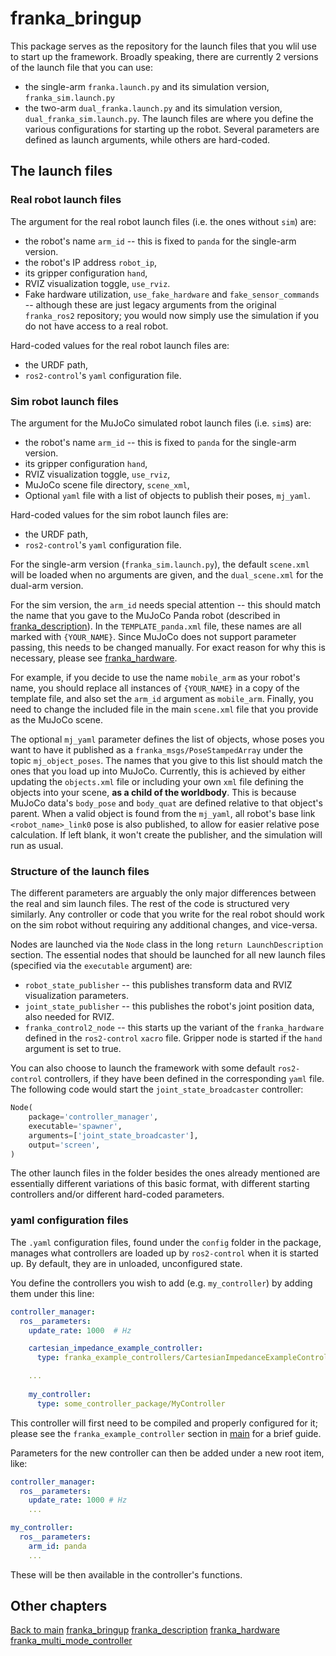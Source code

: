 # franka_bringup
This package serves as the repository for the launch files that you wlil use to start up the framework.
Broadly speaking, there are currently 2 versions of the launch file that you can use:
- the single-arm `franka.launch.py` and its simulation version, `franka_sim.launch.py`
- the two-arm `dual_franka.launch.py` and its simulation version, `dual_franka_sim.launch.py`.
The launch files are where you define the various configurations for starting up the robot. Several parameters are defined as launch arguments, while others are hard-coded.

## The launch files
### Real robot launch files
The argument for the real robot launch files (i.e. the ones without `sim`) are:
- the robot's name `arm_id` -- this is fixed to `panda` for the single-arm version.
- the robot's IP address `robot_ip`, 
- its gripper configuration `hand`,
- RVIZ visualization toggle, `use_rviz`. 
- Fake hardware utilization, `use_fake_hardware` and `fake_sensor_commands` -- although these are just legacy arguments from the original `franka_ros2` repository; you would now simply use the simulation if you do not have access to a real robot.

Hard-coded values for the real robot launch files are:
- the URDF path, 
- `ros2-control`'s `yaml` configuration file.

### Sim robot launch files
The argument for the MuJoCo simulated robot launch files (i.e. `sim`s) are:
- the robot's name `arm_id` -- this is fixed to `panda` for the single-arm version.
- its gripper configuration `hand`,
- RVIZ visualization toggle, `use_rviz`,
- MuJoCo scene file directory, `scene_xml`,
- Optional `yaml` file with a list of objects to publish their poses, `mj_yaml`.

Hard-coded values for the sim robot launch files are:
- the URDF path,
- `ros2-control`'s `yaml` configuration file.

For the single-arm version (`franka_sim.launch.py`), the default `scene.xml` will be loaded when no arguments are given, and the `dual_scene.xml` for the dual-arm version.

For the sim version, the `arm_id` needs special attention -- this should match the name that you gave to the MuJoCo Panda robot (described in [franka_description](./franka_description.md)). In the `TEMPLATE_panda.xml` file, these names are all marked with `{YOUR_NAME}`. Since MuJoCo does not support parameter passing, this needs to be changed manually. For exact reason for why this is necessary, please see [franka_hardware](./franka_hardware.md).

For example, if you decide to use the name `mobile_arm` as your robot's name, you should replace all instances of `{YOUR_NAME}` in a copy of the template file, and also set the `arm_id` argument as `mobile_arm`. Finally, you need to change the included file in the main `scene.xml` file that you provide as the MuJoCo scene.

The optional `mj_yaml` parameter defines the list of objects, whose poses you want to have it published as a `franka_msgs/PoseStampedArray` under the topic `mj_object_poses`. The names that you give to this list should match the ones that you load up into MuJoCo. Currently, this is achieved by either updating the `objects.xml` file or including your own `xml` file defining the objects into your scene, **as a child of the worldbody**. This is because MuJoCo data's `body_pose` and `body_quat` are defined relative to that object's parent. When a valid object is found from the `mj_yaml`, all robot's base link `<robot_name>_link0` pose is also published, to allow for easier relative pose calculation. If left blank, it won't create the publisher, and the simulation will run as usual.

### Structure of the launch files
The different parameters are arguably the only major differences between the real and sim launch files. The rest of the code is structured very similarly. Any controller or code that you write for the real robot should work on the sim robot without requiring any additional changes, and vice-versa.

Nodes are launched via the `Node` class in the long `return LaunchDescription` section. The essential nodes that should be launched for all new launch files (specified via the `executable` argument) are:
- `robot_state_publisher` -- this publishes transform data and RVIZ visualization parameters.
- `joint_state_publisher` -- this publishes the robot's joint position data, also needed for RVIZ.
- `franka_control2_node` -- this starts up the variant of the `franka_hardware` defined in the `ros2-control` `xacro` file.
Gripper node is started if the `hand` argument is set to true. 

You can also choose to launch the framework with some default `ros2-control` controllers, if they have been defined in the corresponding `yaml` file. The following code would start the `joint_state_broadcaster` controller:
``` python
Node(
    package='controller_manager',
    executable='spawner',
    arguments=['joint_state_broadcaster'],
    output='screen',
)
```
The other launch files in the folder besides the ones already mentioned are essentially different variations of this basic format, with different starting controllers and/or different hard-coded parameters.

### yaml configuration files
The `.yaml` configuration files, found under the `config` folder in the package, manages what controllers are loaded up by `ros2-control` when it is started up. By default, they are in unloaded, unconfigured state.

You define the controllers you wish to add (e.g. `my_controller`) by adding them under this line:
``` yaml
controller_manager:
  ros__parameters:
    update_rate: 1000  # Hz

    cartesian_impedance_example_controller:
      type: franka_example_controllers/CartesianImpedanceExampleController

    ...
    
    my_controller:
      type: some_controller_package/MyController
```
This controller will first need to be compiled and properly configured for it; please see the `franka_example_controller` section in [main](../main.md) for a brief guide.

Parameters for the new controller can then be added under a new root item, like:
``` yaml
controller_manager:
  ros__parameters:
    update_rate: 1000 # Hz
    ...

my_controller:
  ros__parameters:
    arm_id: panda
    ...
```
These will be then available in the controller's functions.

## Other chapters
[Back to main](../main.md)
[franka_bringup](./franka_bringup.md)
[franka_description](./franka_description.md)
[franka_hardware](./franka_hardware.md)
[franka_multi_mode_controller](./franka_multi_mode_controller.md)
